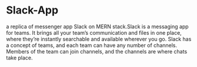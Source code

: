 # Slack-App
a replica of messenger app Slack on MERN stack.Slack is a messaging app for teams. It brings all your team’s communication and files in one place, where they’re instantly searchable and available wherever you go. Slack has a concept of teams, and each team can have any number of channels. Members of the team can join channels, and the channels are where chats take place.
